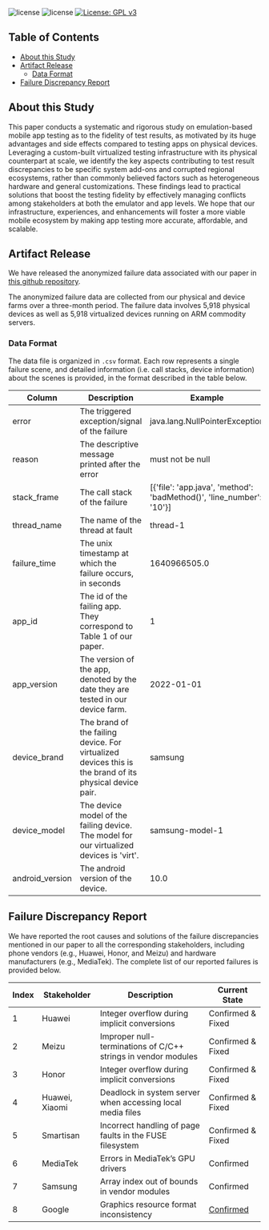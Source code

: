 ![license](https://img.shields.io/badge/Platform-Android-green "Android")
![license](https://img.shields.io/badge/Version-Beta-yellow "Version")
[![License: GPL v3](https://img.shields.io/badge/License-GPLv3-blue.svg)](https://www.gnu.org/licenses/gpl-3.0)

## Table of Contents
- [About this Study](#about-this-study)
- [Artifact Release](#artifact-release)
    - [Data Format](#data-format)
- [Failure Discrepancy Report](#failure-discrepancy-report)

## About this Study

This paper conducts a systematic and rigorous study on
emulation-based mobile app testing as to the fidelity of test
results, as motivated by its huge advantages and side effects
compared to testing apps on physical devices. Leveraging a
custom-built virtualized testing infrastructure with its physical
counterpart at scale, we identify the key aspects contributing
to test result discrepancies to be specific system
add-ons and corrupted regional ecosystems, rather than commonly
believed factors such as heterogeneous hardware and
general customizations. These findings lead to practical solutions
that boost the testing fidelity by effectively managing
conflicts among stakeholders at both the emulator and app
levels. We hope that our infrastructure, experiences, and enhancements
will foster a more viable mobile ecosystem by
making app testing more accurate, affordable, and scalable.

## Artifact Release

We have released the anonymized failure data associated with our paper in [this github repository](https://github.com/Android-Emulation-Testing/emu-fidelity-ae).

The anonymized failure data are collected from our physical and device farms over a three-month period.
The failure data involves 5,918 physical devices as well as 5,918 virtualized devices running on ARM commodity servers.

### Data Format

The data file is organized in `.csv` format. 
Each row represents a single failure scene, and detailed information (i.e. call stacks, device information) about the scenes is provided, in the format described in the table below.

| Column | Description | Example |
| ------ | ----------- | ------- |
| error | The triggered exception/signal of the failure | java.lang.NullPointerException |
| reason | The descriptive message printed after the error | must not be null |
| stack_frame | The call stack of the failure | [{'file': 'app.java', 'method': 'badMethod()', 'line_number': '10'}] |
| thread_name | The name of the thread at fault | thread-1 |
| failure_time | The unix timestamp at which the failure occurs, in seconds | 1640966505.0 |
| app_id | The id of the failing app. They correspond to Table 1 of our paper. | 1 |
| app_version | The version of the app, denoted by the date they are tested in our device farm. | 2022-01-01 |
| device_brand | The brand of the failing device. For virtualized devices this is the brand of its physical device pair. | samsung |
| device_model | The device model of the failing device. The model for our virtualized devices is 'virt'. | samsung-model-1 |
| android_version | The android version of the device. | 10.0 |

## Failure Discrepancy Report

We have reported the root causes and solutions of the failure discrepancies mentioned in our paper to all the corresponding stakeholders, including phone vendors (e.g., Huawei, Honor, and Meizu) and hardware manufacturers (e.g., MediaTek).
The complete list of our reported failures is provided below.

| Index | Stakeholder | Description | Current State |
| ----- | ----------- | ----------- | ------------- |
| 1     | Huawei | Integer overflow during implicit conversions | Confirmed & Fixed |
| 2     | Meizu | Improper null-terminations of C/C++ strings in vendor modules | Confirmed & Fixed |
| 3     | Honor | Integer overflow during implicit conversions | Confirmed & Fixed |
| 4     | Huawei, Xiaomi | Deadlock in system server when accessing local media files | Confirmed & Fixed |
| 5     | Smartisan | Incorrect handling of page faults in the FUSE filesystem | Confirmed & Fixed |
| 6     | MediaTek | Errors in MediaTek’s GPU drivers | Confirmed |
| 7     | Samsung | Array index out of bounds in vendor modules | Confirmed |
| 8     | Google | Graphics resource format inconsistency | [Confirmed](https://issuetracker.google.com/issues/262255458) |
